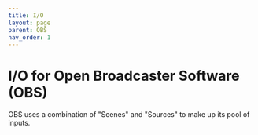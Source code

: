 ```yaml
---
title: I/O
layout: page
parent: OBS
nav_order: 1
---
```


# I/O for Open Broadcaster Software (OBS)
OBS uses a combination of "Scenes" and "Sources" to make up its pool of inputs.
